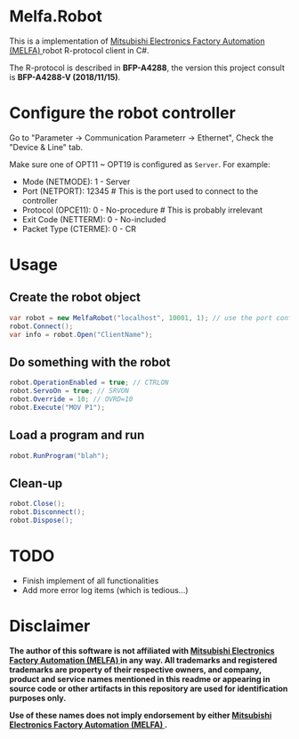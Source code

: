 # Melfa.Robot

This is a implementation of [Mitsubishi Electronics Factory Automation (MELFA)
](https://www.mitsubishielectric.com/fa/) robot R-protocol client in C#.

The R-protocol is described in **BFP-A4288**, the version this project consult is 
**BFP-A4288-V (2018/11/15)**.

# Configure the robot controller

Go to "Parameter -> Communication Parameterr -> Ethernet", Check the "Device & Line" tab.

Make sure one of OPT11 ~ OPT19 is configured as `Server`. For example:
- Mode (NETMODE): 1 - Server
- Port (NETPORT): 12345 # This is the port used to connect to the controller
- Protocol (OPCE11): 0 - No-procedure # This is probably irrelevant
- Exit Code (NETTERM): 0 - No-included
- Packet Type (CTERME): 0 - CR

# Usage
## Create the robot object
```C#
var robot = new MelfaRobot("localhost", 10001, 1); // use the port configured above
robot.Connect();
var info = robot.Open("ClientName");
```

## Do something with the robot
```C#
robot.OperationEnabled = true; // CTRLON
robot.ServoOn = true; // SRVON
robot.Override = 10; // OVRD=10
robot.Execute("MOV P1");
```

## Load a program and run
```C#
robot.RunProgram("blah");
```

## Clean-up
```C#
robot.Close();
robot.Disconnect();
robot.Dispose();
```

# TODO
- Finish implement of all functionalities
- Add more error log items (which is tedious...)

# Disclaimer

**The author of this software is not affiliated with
[Mitsubishi Electronics Factory Automation (MELFA)
](https://www.mitsubishielectric.com/fa/) in any way. All
trademarks and registered trademarks are property of their respective owners,
and company, product and service names mentioned in this readme or appearing in
source code or other artifacts in this repository are used for identification
purposes only.**

**Use of these names does not imply endorsement by either [Mitsubishi Electronics Factory Automation (MELFA)
](https://www.mitsubishielectric.com/fa/).**